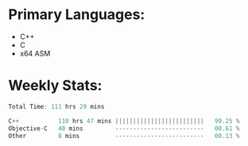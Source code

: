 # Primary Languages:
- C++
- C
- x64 ASM

# Weekly Stats:
<!--START_SECTION:waka-->

```C++
Total Time: 111 hrs 29 mins

C++           110 hrs 47 mins |||||||||||||||||||||||||   99.25 %
Objective-C   40 mins         -------------------------   00.61 %
Other         8 mins          -------------------------   00.13 %
```

<!--END_SECTION:waka-->


